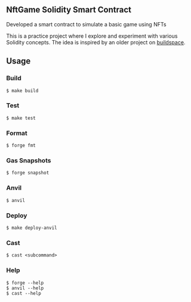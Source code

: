 ## NftGame Solidity Smart Contract

Developed a smart contract to simulate a basic game using NFTs

This is a practice project where I explore and experiment with various Solidity concepts. The idea is inspired by an older project on [buildspace](https://buildspace.so/).

## Usage

### Build

```shell
$ make build
```

### Test

```shell
$ make test
```

### Format

```shell
$ forge fmt
```

### Gas Snapshots

```shell
$ forge snapshot
```

### Anvil

```shell
$ anvil
```

### Deploy

```shell
$ make deploy-anvil
```

### Cast

```shell
$ cast <subcommand>
```

### Help

```shell
$ forge --help
$ anvil --help
$ cast --help
```
